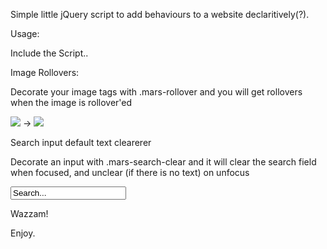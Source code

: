 Simple little jQuery script to add behaviours to a website declaritively(?).

Usage:

Include the Script..

Image Rollovers:

Decorate your image tags with .mars-rollover and you will get rollovers when the image is rollover'ed

<img src='/images/blah.png' class='mars-rollover' />
-> 
<img src='/images/blah-over.png' class='mars-rollover' />

Search input default text clearerer

Decorate an input with .mars-search-clear and it will clear the search field when focused, and unclear (if there is no text) on unfocus

<input name='search' class='mars-search-clear' value='Search...' />

Wazzam!

Enjoy.